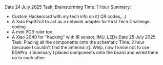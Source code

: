 Date 24 July 2025
Task: Brainstorming
Time: 1 Hour
Summary:
- Custom Hackercard with my tech info on it( QR codes,...)
- A Xiao Esp32c3 to act as a network adapter for First Tech Challenge coding
- A mini PCB ruler too
- A Xiao 2040 for "hacking" with IR sensor, IMU, LEDs
Date 25 July 2025
Task: Placing all the components onto the schematic 
Time: 2 hour (because I couldn't find the antenna :((. Welp, now I know not to use EDAPro :)
Summary
I placed components onto the board and wired them up to each other
